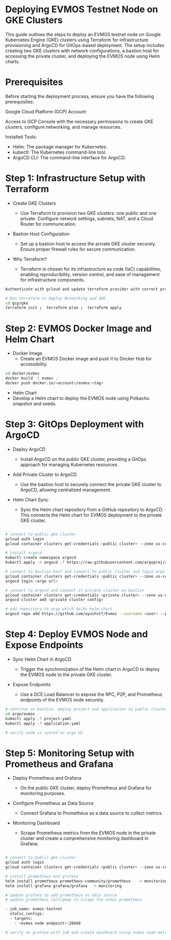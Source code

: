 # Deploying EVMOS Testnet Node on GKE Clusters

This guide outlines the steps to deploy an EVMOS testnet node on Google Kubernetes Engine (GKE) clusters using Terraform for infrastructure provisioning and ArgoCD for GitOps-based deployment. The setup includes creating two GKE clusters with network configurations, a bastion host for accessing the private cluster, and deploying the EVMOS node using Helm charts.


# Prerequisites
Before starting the deployment process, ensure you have the following prerequisites:

Google Cloud Platform (GCP) Account:

Access to GCP Console with the necessary permissions to create GKE clusters, configure networking, and manage resources.

Installed Tools:
- Helm: The package manager for Kubernetes.
- kubectl: The Kubernetes command-line tool.
- ArgoCD CLI: The command-line interface for ArgoCD.

# Step 1: Infrastructure Setup with Terraform

- Create GKE Clusters
  - Use Terraform to provision two GKE clusters: one public and one private. Configure network settings, subnets, NAT, and a Cloud Router for communication.

- Bastion Host Configuration
  - Set up a bastion host to access the private GKE cluster securely. Ensure proper firewall rules for secure communication.

- Why Terraform?
  - Terraform is chosen for its infrastructure as code (IaC) capabilities, enabling reproducibility, version control, and ease of management for infrastructure components.

```bash
Authenticate with gcloud and update terraform provider with correct project 

# Run terraform to Deploy Networking and GKE
cd gcp/gke
terraform init ;  terraform plan ;  terraform apply 
```

# Step 2: EVMOS Docker Image and Helm Chart

- Docker Image
  - Create an EVMOS Docker image and push it to Docker Hub for accessibility.

```bash
cd docker/evmos
docker build -t evmos .
docker push docker.io/<account>/evmos:<tag>
```

- Helm Chart
 -  Develop a Helm chart to deploy the EVMOS node using Polkachu snapshot and seeds.


# Step 3: GitOps Deployment with ArgoCD

- Deploy ArgoCD
  - Install ArgoCD on the public GKE cluster, providing a GitOps approach for managing Kubernetes resources.

- Add Private Cluster to ArgoCD
  - Use the bastion host to securely connect the private GKE cluster to ArgoCD, allowing centralized management.

- Helm Chart Sync
  - Sync the Helm chart repository from a GitHub repository to ArgoCD. This connects the Helm chart for EVMOS deployment to the private GKE cluster.

```bash

# connect to public gke cluster
gcloud auth login 
gcloud container clusters get-credentials <public cluster> --zone us-central1-a --project <gcp project>

# install argocd 
kubectl create namespace argocd
kubectl apply -n argocd -f https://raw.githubusercontent.com/argoproj/argo-cd/stable/manifests/install.yaml

# connect to bastion host and connect to public cluster and login argo
gcloud container clusters get-credentials <public cluster> --zone us-central1-a --project <gcp project>
argocd login <argo url>

# connect to argocd and connect it private cluster on bastion
gcloud container clusters get-credentials <private cluster> --zone us-central1-a --project <gcp project>
argocd cluster add <private cluster config>

# add repository to argo which holds helm chart
argocd repo add https://github.com/ayushvtf/Evmos --username <user> --password <token>

```

# Step 4: Deploy EVMOS Node and Expose Endpoints

- Sync Helm Chart in ArgoCD
  - Trigger the synchronization of the Helm chart in ArgoCD to deploy the EVMOS node to the private GKE cluster.

- Expose Endpoints
  -  Use a GCE Load Balancer to expose the RPC, P2P, and Prometheus endpoints of the EVMOS node securely.

```bash
# continue on bastion, deploy project and application to public cluster which will use argo to deploy to private cluster
cd argo/evmos
kubectl apply -f project.yaml
kubectl apply -f application.yaml

# verify node is synced on argo UI
```

# Step 5: Monitoring Setup with Prometheus and Grafana

- Deploy Prometheus and Grafana
  - On the public GKE cluster, deploy Prometheus and Grafana for monitoring purposes.

- Configure Prometheus as Data Source
  - Connect Grafana to Prometheus as a data source to collect metrics.

- Monitoring Dashboard
  - Scrape Prometheus metrics from the EVMOS node in the private cluster and create a comprehensive monitoring dashboard in Grafana.


```bash

# connect to public gke cluster
gcloud auth login 
gcloud container clusters get-credentials <public cluster> --zone us-central1-a --project <gcp project>

# install prometheus and grafana
helm install prometheus prometheus-community/prometheus   -n monitoring
helm install grafana grafana/grafana  -n monitoring

# update grafana to add prometheus as data source
# update prometheus configmap to scrape the evmos prometheus

- job_name: evmos-testnet
  static_configs:
  - targets:
    - <evmos node endpoint>:26660

# verify on grafana with job and create dashboard using evmos node metrics
```
